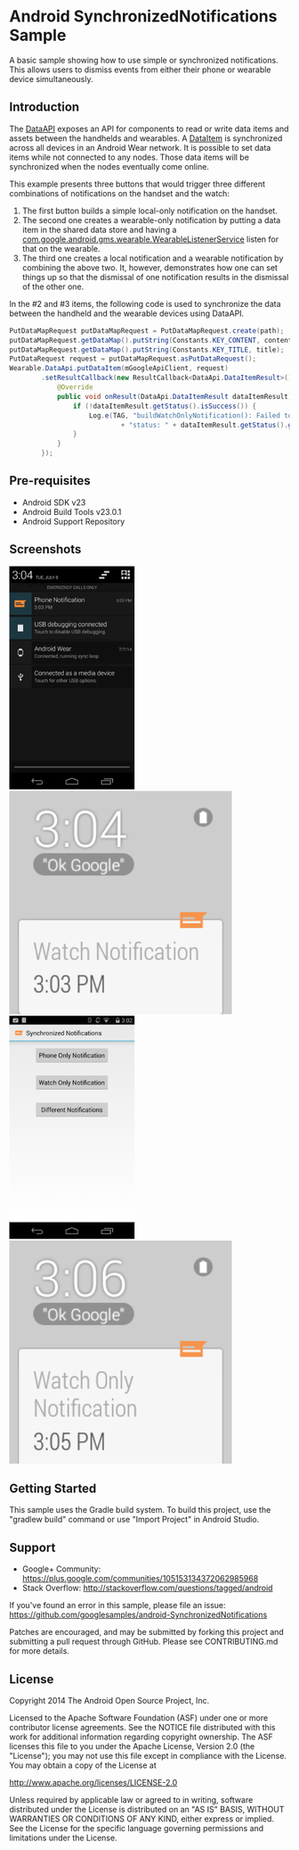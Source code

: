 
Android SynchronizedNotifications Sample
===================================

A basic sample showing how to use simple or synchronized notifications.
This allows users to dismiss events from either their phone or wearable device simultaneously.

Introduction
------------

The [DataAPI][1] exposes an API for components to read or write data items and assets between
the handhelds and wearables. A [DataItem][2] is synchronized across all devices in an Android Wear network.
It is possible to set data items while not connected to any nodes. Those data items will be synchronized
when the nodes eventually come online.

This example presents three buttons that would trigger three different combinations of
notifications on the handset and the watch:

1. The first button builds a simple local-only notification on the handset.
2. The second one creates a wearable-only notification by putting a data item in the shared data
store and having a [com.google.android.gms.wearable.WearableListenerService][3] listen for
that on the wearable.
3. The third one creates a local notification and a wearable notification by combining the above
two. It, however, demonstrates how one can set things up so that the dismissal of one
notification results in the dismissal of the other one.

In the #2 and #3 items, the following code is used to synchronize the data between the handheld
and the wearable devices using DataAPI.

```java
PutDataMapRequest putDataMapRequest = PutDataMapRequest.create(path);
putDataMapRequest.getDataMap().putString(Constants.KEY_CONTENT, content);
putDataMapRequest.getDataMap().putString(Constants.KEY_TITLE, title);
PutDataRequest request = putDataMapRequest.asPutDataRequest();
Wearable.DataApi.putDataItem(mGoogleApiClient, request)
        .setResultCallback(new ResultCallback<DataApi.DataItemResult>() {
            @Override
            public void onResult(DataApi.DataItemResult dataItemResult) {
                if (!dataItemResult.getStatus().isSuccess()) {
                    Log.e(TAG, "buildWatchOnlyNotification(): Failed to set the data, "
                            + "status: " + dataItemResult.getStatus().getStatusCode());
                }
            }
        });
```

[1]: http://developer.android.com/reference/com/google/android/gms/wearable/DataApi.html#putDataItem(com.google.android.gms.common.api.GoogleApiClient%2C%20com.google.android.gms.wearable.PutDataRequest)
[2]: http://developer.android.com/reference/com/google/android/gms/wearable/DataItem.html
[3]: https://developer.android.com/reference/com/google/android/gms/wearable/WearableListenerService.html

Pre-requisites
--------------

- Android SDK v23
- Android Build Tools v23.0.1
- Android Support Repository

Screenshots
-------------

<img src="screenshots/different_notifications_phone.png" height="400" alt="Screenshot"/> <img src="screenshots/different_notifications_wearable.png" height="400" alt="Screenshot"/> <img src="screenshots/notification_options.png" height="400" alt="Screenshot"/> <img src="screenshots/watch_only_notification.png" height="400" alt="Screenshot"/> 

Getting Started
---------------

This sample uses the Gradle build system. To build this project, use the
"gradlew build" command or use "Import Project" in Android Studio.

Support
-------

- Google+ Community: https://plus.google.com/communities/105153134372062985968
- Stack Overflow: http://stackoverflow.com/questions/tagged/android

If you've found an error in this sample, please file an issue:
https://github.com/googlesamples/android-SynchronizedNotifications

Patches are encouraged, and may be submitted by forking this project and
submitting a pull request through GitHub. Please see CONTRIBUTING.md for more details.

License
-------

Copyright 2014 The Android Open Source Project, Inc.

Licensed to the Apache Software Foundation (ASF) under one or more contributor
license agreements.  See the NOTICE file distributed with this work for
additional information regarding copyright ownership.  The ASF licenses this
file to you under the Apache License, Version 2.0 (the "License"); you may not
use this file except in compliance with the License.  You may obtain a copy of
the License at

http://www.apache.org/licenses/LICENSE-2.0

Unless required by applicable law or agreed to in writing, software
distributed under the License is distributed on an "AS IS" BASIS, WITHOUT
WARRANTIES OR CONDITIONS OF ANY KIND, either express or implied.  See the
License for the specific language governing permissions and limitations under
the License.
